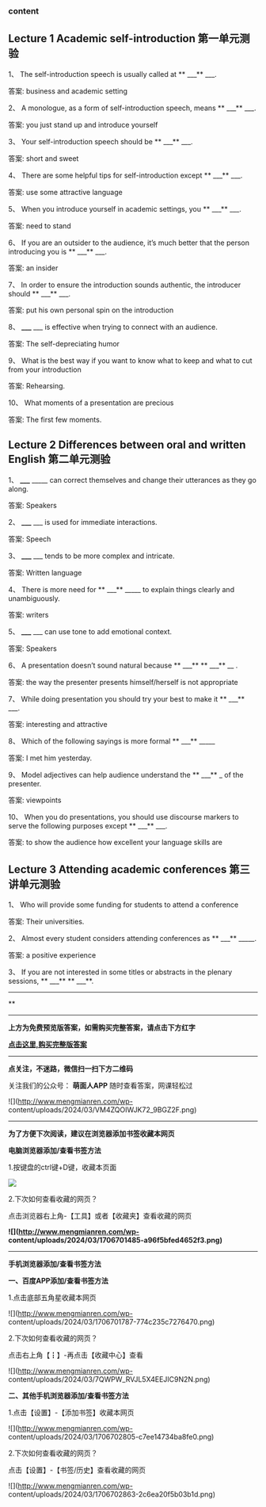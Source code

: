 ### content

## Lecture 1 Academic self-introduction 第一单元测验

1、 The self-introduction speech is usually called at ** ___** ___.

答案: business and academic setting  

2、 A monologue, as a form of self-introduction speech, means ** ___** ___.

答案: you just stand up and introduce yourself

3、 Your self-introduction speech should be ** ___** ___.

答案: short and sweet

4、 There are some helpful tips for self-introduction except ** ___** ___.

答案: use some attractive language

5、 When you introduce yourself in academic settings, you ** ___** ___.

答案: need to stand

6、 If you are an outsider to the audience, it’s much better that the person
introducing you is ** ___** ___.

答案: an insider

7、 In order to ensure the introduction sounds authentic, the introducer should
** ___** ___.

答案: put his own personal spin on the introduction

8、 **___** ___ is effective when trying to connect with an audience.

答案: The self-depreciating humor

9、 What is the best way if you want to know what to keep and what to cut from
your introduction

答案: Rehearsing.

10、 What moments of a presentation are precious

答案: The first few moments.

## Lecture 2 Differences between oral and written English 第二单元测验

1、 **___** _____ can correct themselves and change their utterances as they go
along.

答案: Speakers

2、 **___** ___ is used for immediate interactions.

答案: Speech

3、 **___** ___ tends to be more complex and intricate.

答案: Written language

4、 There is more need for ** ___** _____ to explain things clearly and
unambiguously.

答案: writers

5、 **___** ___ can use tone to add emotional context.

答案: Speakers

6、 A presentation doesn’t sound natural because ** ___** ** ___** __ .

答案: the way the presenter presents himself/herself is not appropriate

7、 While doing presentation you should try your best to make it ** ___** ___.

答案: interesting and attractive

8、 Which of the following sayings is more formal ** ___** _____

答案: I met him yesterday.

9、 Model adjectives can help audience understand the ** ___** _ of the
presenter.

答案: viewpoints

10、 When you do presentations, you should use discourse markers to serve the
following purposes except ** ___** ___.

答案: to show the audience how excellent your language skills are

## Lecture 3 Attending academic conferences 第三讲单元测验

1、 Who will provide some funding for students to attend a conference

答案: Their universities.

2、 Almost every student considers attending conferences as ** ___** _____.

答案: a positive experience

3、 If you are not interested in some titles or abstracts in the plenary
sessions, ** ___** ** ___**.

* * *

**

* * *

**上方为免费预览版答案，如需购买完整答案，请点击下方红字**

[**点击这里,购买完整版答案**](http://mooc.mengmianren.com/mooc2/108984.html)

* * *

**点关注，不迷路，微信扫一扫下方二维码**

关注我们的公众号： **萌面人APP** 随时查看答案，网课轻松过

![](http://www.mengmianren.com/wp-
content/uploads/2024/03/VM4ZQOIWJK72_9BGZ2F.png)

* * *

**为了方便下次阅读，建议在浏览器添加书签收藏本网页**

**电脑浏览器添加/查看书签方法**

1.按键盘的ctrl键+D键，收藏本页面

![](http://www.mengmianren.com/wp-content/uploads/2024/03/AF9T_JKKHAJN.png)

2.下次如何查看收藏的网页？

点击浏览器右上角-【工具】或者【收藏夹】查看收藏的网页

**![](http://www.mengmianren.com/wp-
content/uploads/2024/03/1706701485-a96f5bfed4652f3.png)**

* * *

**手机浏览器添加/查看书签方法**

**一、百度APP添加/查看书签方法**

1.点击底部五角星收藏本网页

![](http://www.mengmianren.com/wp-
content/uploads/2024/03/1706701787-774c235c7276470.png)

2.下次如何查看收藏的网页？

点击右上角【┇】-再点击【收藏中心】查看

![](http://www.mengmianren.com/wp-
content/uploads/2024/03/7QWPW_RVJL5X4EEJIC9N2N.png)

**二、其他手机浏览器添加/查看书签方法**

1.点击【设置】-【添加书签】收藏本网页

![](http://www.mengmianren.com/wp-
content/uploads/2024/03/1706702805-c7ee14734ba8fe0.png)

2.下次如何查看收藏的网页？

点击【设置】-【书签/历史】查看收藏的网页

![](http://www.mengmianren.com/wp-
content/uploads/2024/03/1706702863-2c6ea20f5b03b1d.png)

